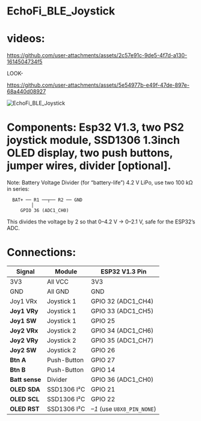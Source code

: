 # EchoFi_BLE_Joystick
# videos:
https://github.com/user-attachments/assets/2c57e91c-9de5-4f7d-a130-1614504734f5

LOOK-

https://github.com/user-attachments/assets/5e54977b-e49f-47de-897e-68a440d08927


![EchoFi_BLE_Joystick](https://github.com/user-attachments/assets/f3604810-efd3-488c-8952-867db6db4ae4)

# Components: Esp32 V1.3, two PS2 joystick module, SSD1306 1.3inch OLED display, two push buttons, jumper wires, divider [optional].
Note: Battery Voltage Divider (for “battery-life”)
      4.2 V LiPo, use two 100 kΩ in series:
      
      BAT+ ── R1 ──┬── R2 ── GND
             │
         GPIO 36 (ADC1_CH0)
This divides the voltage by 2 so that 0–4.2 V → 0–2.1 V, safe for the ESP32’s ADC.


# Connections:
| Signal         | Module      | ESP32 V1.3 Pin             |
| -------------- | ----------- | -------------------------- |
|   3V3          | All VCC     | 3V3                        |
|   GND          | All GND     | GND                        |
|   Joy1 VRx     | Joystick 1  | GPIO 32 (ADC1\_CH4)        |
| **Joy1 VRy**   | Joystick 1  | GPIO 33 (ADC1\_CH5)        |
| **Joy1 SW**    | Joystick 1  | GPIO 25                    |
| **Joy2 VRx**   | Joystick 2  | GPIO 34 (ADC1\_CH6)        |
| **Joy2 VRy**   | Joystick 2  | GPIO 35 (ADC1\_CH7)        |
| **Joy2 SW**    | Joystick 2  | GPIO 26                    |
| **Btn A**      | Push-Button | GPIO 27                    |
| **Btn B**      | Push-Button | GPIO 14                    |
| **Batt sense** | Divider     | GPIO 36 (ADC1\_CH0)        |
| **OLED SDA**   | SSD1306 I²C | GPIO 21                    |
| **OLED SCL**   | SSD1306 I²C | GPIO 22                    |
| **OLED RST**   | SSD1306 I²C | *–1* (use `U8X8_PIN_NONE`) |
